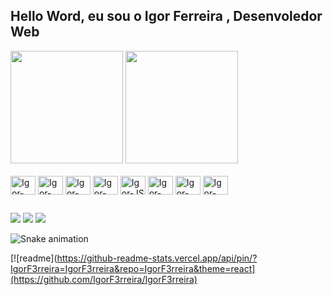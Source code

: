 <link rel="stylesheet" href="https://cdn.jsdelivr.net/gh/devicons/devicon@v2.15.1/devicon.min.css">
          

## Hello Word, eu sou o Igor Ferreira , Desenvoledor Web

<div>
  
<img height="180em" src="https://github-readme-stats.vercel.app/api?username=IgorF3rreira&show_icons=true&theme=radical"/>

<img height="180em" src="https://github-readme-stats.vercel.app/api/top-langs/?username=IgorF3rreira&layout=compact&langs_count=16&theme=dark"/>

</div>

<div style="display: inline-block"> <br>
  <img align="center" alt="Igor-Bootstrap" height="30px" width="40px" src="https://cdn.jsdelivr.net/gh/devicons/devicon/icons/bootstrap/bootstrap-original.svg" >       
  <img align="center" alt="Igor-Csharp" height="30px" width="40px"  src="https://cdn.jsdelivr.net/gh/devicons/devicon/icons/csharp/csharp-original.svg" >
 <img  align="center" alt="Igor-Css" height="30px" width="40px"   src="https://cdn.jsdelivr.net/gh/devicons/devicon/icons/css3/css3-original.svg" >
   <img align="center" alt="Igor-Html" height="30px" width="40px" src="https://cdn.jsdelivr.net/gh/devicons/devicon/icons/html5/html5-original.svg" >     
      <img align="center" alt="Igor-JS" height="30px" width="40px" src="https://cdn.jsdelivr.net/gh/devicons/devicon/icons/javascript/javascript-original.svg" >     
         <img align="center" alt="Igor-Html" height="30px" width="40px" src="https://cdn.jsdelivr.net/gh/devicons/devicon/icons/mysql/mysql-original-wordmark.svg">     
            <img align="center" alt="Igor-Html" height="30px" width="40px" src="https://cdn.jsdelivr.net/gh/devicons/devicon/icons/php/php-original.svg" /> 
     <img align="center" alt="Igor-Html" height="30px" width="40px" src="https://cdn.jsdelivr.net/gh/devicons/devicon/icons/wordpress/wordpress-original.svg" >     
          
</div>

##

<div >
  <a href="mailto:igorferreira03@outlook.com.br" target="_blank"><img src="https://img.shields.io/badge/Microsoft_Outlook-0078D4?style=for-the-badge&logo=microsoft-outlook&logoColor=white" ></a>
   <a href="https://www.linkedin.com/in/igor-ferreira-05b56622a/" target="_blank"><img src="https://img.shields.io/badge/LinkedIn-0077B5?style=for-the-badge&logo=linkedin&logoColor=white" ></a>
 <a href="https://instagram.com/_igors4ntos" target="_blank"><img src="https://img.shields.io/badge/-Instagram-%23E4405F?style=for-the-badge&logo=instagram&logoColor=white" target="_blank"></a>   
</div>

![Snake animation](https://github.com/IgorF3rreira/IgorF3rreira/blob/output/github-contribution-grid-snake.svg)

[![readme](https://github-readme-stats.vercel.app/api/pin/?IgorF3rreira=IgorF3rreira&repo=IgorF3rreira&theme=react](https://github.com/IgorF3rreira/IgorF3rreira)
